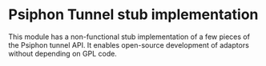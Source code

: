 # Psiphon Tunnel stub implementation

This module has a non-functional stub implementation of a few pieces of the Psiphon tunnel API.
It enables open-source development of adaptors without depending on GPL code.
